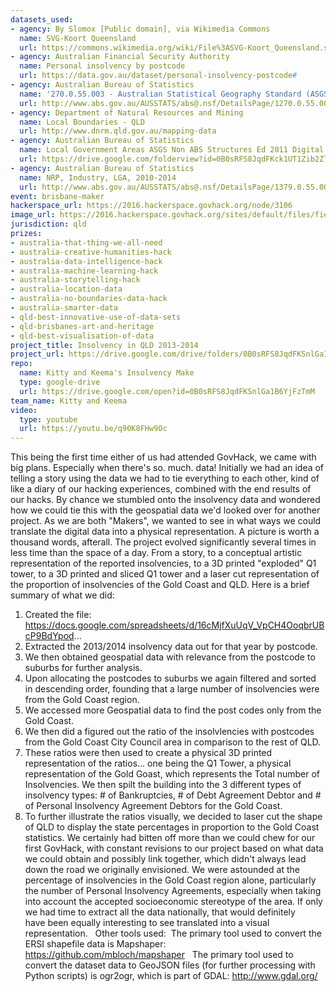 ```yaml
---
datasets_used:
- agency: By Slomox [Public domain], via Wikimedia Commons
  name: SVG-Koort Queensland
  url: https://commons.wikimedia.org/wiki/File%3ASVG-Koort_Queensland.svg
- agency: Australian Financial Security Authority
  name: Personal insolvency by postcode
  url: https://data.gov.au/dataset/personal-insolvency-postcode#
- agency: Australian Bureau of Statistics
  name: '270.0.55.003 - Australian Statistical Geography Standard (ASGS): Volume 3 - Non ABS Structures, July 2011'
  url: http://www.abs.gov.au/AUSSTATS/abs@.nsf/DetailsPage/1270.0.55.003July%202011?OpenDocument
- agency: Department of Natural Resources and Mining
  name: Local Boundaries - QLD
  url: http://www.dnrm.qld.gov.au/mapping-data
- agency: Australian Bureau of Statistics
  name: Local Government Areas ASGS Non ABS Structures Ed 2011 Digital Boundaries in ESRI Shapefile Format
  url: https://drive.google.com/folderview?id=0B0sRFS8JqdFKck1UT1Zib2ZlWEE&usp=sharing
- agency: Australian Bureau of Statistics
  name: NRP, Industry, LGA, 2010-2014
  url: http://www.abs.gov.au/AUSSTATS/abs@.nsf/DetailsPage/1379.0.55.0012010-14?OpenDocument
event: brisbane-maker
hackerspace_url: https://2016.hackerspace.govhack.org/node/3106
image_url: https://2016.hackerspace.govhack.org/sites/default/files/field/image/finished.jpg
jurisdiction: qld
prizes:
- australia-that-thing-we-all-need
- australia-creative-humanities-hack
- australia-data-intelligence-hack
- australia-machine-learning-hack
- australia-storytelling-hack
- australia-location-data
- australia-no-boundaries-data-hack
- australia-smarter-data
- qld-best-innovative-use-of-data-sets
- qld-brisbanes-art-and-heritage
- qld-best-visualisation-of-data
project_title: Insolvency in QLD 2013-2014
project_url: https://drive.google.com/drive/folders/0B0sRFS8JqdFKSnlGa1B6YjFzTmM
repo:
  name: Kitty and Keema's Insolvency Make
  type: google-drive
  url: https://drive.google.com/open?id=0B0sRFS8JqdFKSnlGa1B6YjFzTmM
team_name: Kitty and Keema
video:
  type: youtube
  url: https://youtu.be/q90K8FHw9Oc
---
```


This being the first time either of us had attended GovHack, we came with big plans. Especially when there's so. much. data!
Initially we had an idea of telling a story using the data we had to tie everything to each other, kind of like a diary of our hacking experiences, combined with the end results of our hacks. By chance we stumbled onto the insolvency data and wondered how we could tie this with the geospatial data we'd looked over for another project. As we are both "Makers", we wanted to see in what ways we could translate the digital data into a physical representation. A picture is worth a thousand words, afterall.
The project evolved significantly several times in less time than the space of a day. From a story, to a conceptual artistic representation of the reported insolvencies, to a 3D printed "exploded" Q1 tower, to a 3D printed and sliced Q1 tower and a laser cut representation of the proportion of insolvencies of the Gold Coast and QLD.
Here is a brief summary of what we did:
1. Created the file: https://docs.google.com/spreadsheets/d/16cMjfXuUqV_VpCH4OoqbrUBcP9BdYpod...
2. Extracted the 2013/2014 insolvency data out for that year by postcode.
3. We then obtained geospatial data with relevance from the postcode to suburbs for further analysis.
4. Upon allocating the postcodes to suburbs we again filtered and sorted in descending order, founding that a large number of insolvencies were from the Gold Coast region.
5. We accessed more Geospatial data to find the post codes only from the Gold Coast.
6. We then did a figured out the ratio of the insolvlencies with postcodes from the Gold Coast City Council area in comparison to the rest of QLD.
7. These ratios were then used to create a physical 3D printed representation of the ratios... one being the Q1 Tower, a physical representation of the Gold Goast, which represents the Total number of Insolvencies. We then spilt the building into the 3 different types of insolvency types: # of Bankruptcies, # of Debt Agreement Debtor and # of Personal Insolvency Agreement Debtors for the Gold Coast.
8. To further illustrate the ratios visually, we decided to laser cut the shape of QLD to display the state percentages in proportion to the Gold Coast statistics.
We certainly had bitten off more than we could chew for our first GovHack, with constant revisions to our project based on what data we could obtain and possibly link together, which didn't always lead down the road we originally envisioned. 
We were astounded at the percentage of insolvencies in the Gold Coast region alone, particularly the number of Personal Insolvency Agreements, especially when taking into account the accepted socioeconomic stereotype of the area. If only we had time to extract all the data nationally, that would definitely have been equally interesting to see translated into a visual representation.
 
Other tools used:
​​​​​​​
The primary tool used to convert the ERSI shapefile data is Mapshaper:
https://github.com/mbloch/mapshaper
 
The primary tool used to convert the dataset data to GeoJSON files (for further processing with Python scripts) is ogr2ogr, which is part of GDAL:
http://www.gdal.org/